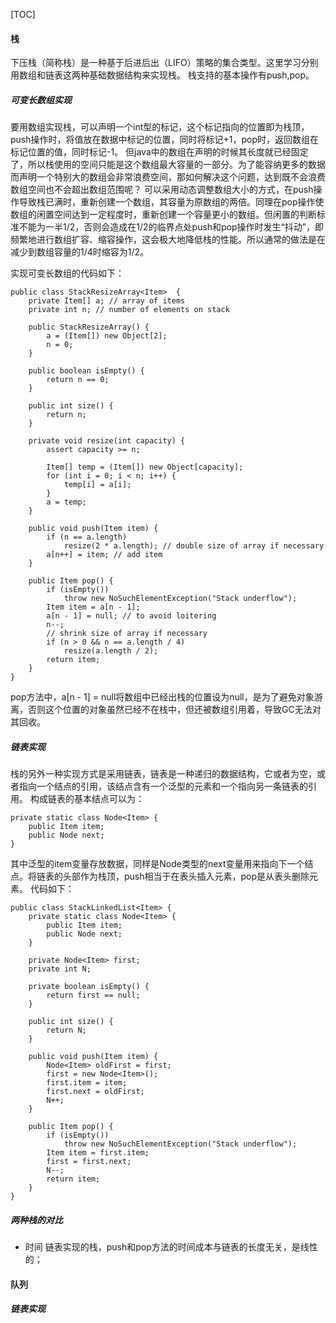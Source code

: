 
[TOC]
#### 栈
下压栈（简称栈）是一种基于后进后出（LIFO）策略的集合类型。这里学习分别用数组和链表这两种基础数据结构来实现栈。
栈支持的基本操作有push,pop。
##### 可变长数组实现
要用数组实现栈，可以声明一个int型的标记，这个标记指向的位置即为栈顶，push操作时，将值放在数据中标记的位置，同时将标记+1，pop时，返回数组在标记位置的值，同时标记-1。
但java中的数组在声明的时候其长度就已经固定了，所以栈使用的空间只能是这个数组最大容量的一部分。为了能容纳更多的数据而声明一个特别大的数组会非常浪费空间，那如何解决这个问题，达到既不会浪费数组空间也不会超出数组范围呢？
可以采用动态调整数组大小的方式，在push操作导致栈已满时，重新创建一个数组，其容量为原数组的两倍。同理在pop操作使数组的闲置空间达到一定程度时，重新创建一个容量更小的数组。但闲置的判断标准不能为一半1/2，否则会造成在1/2的临界点处push和pop操作时发生“抖动”，即频繁地进行数组扩容、缩容操作，这会极大地降低栈的性能。所以通常的做法是在减少到数组容量的1/4时缩容为1/2。

实现可变长数组的代码如下：
```
public class StackResizeArray<Item>  {
	private Item[] a; // array of items
	private int n; // number of elements on stack

	public StackResizeArray() {
		a = (Item[]) new Object[2];
		n = 0;
	}

	public boolean isEmpty() {
		return n == 0;
	}

	public int size() {
		return n;
	}

	private void resize(int capacity) {
		assert capacity >= n;

		Item[] temp = (Item[]) new Object[capacity];
		for (int i = 0; i < n; i++) {
			temp[i] = a[i];
		}
		a = temp;
	}

	public void push(Item item) {
		if (n == a.length)
			resize(2 * a.length); // double size of array if necessary
		a[n++] = item; // add item
	}

	public Item pop() {
		if (isEmpty())
			throw new NoSuchElementException("Stack underflow");
		Item item = a[n - 1];
		a[n - 1] = null; // to avoid loitering
		n--;
		// shrink size of array if necessary
		if (n > 0 && n == a.length / 4)
			resize(a.length / 2);
		return item;
	}
}
```
pop方法中，a[n - 1] = null将数组中已经出栈的位置设为null，是为了避免对象游离，否则这个位置的对象虽然已经不在栈中，但还被数组引用着，导致GC无法对其回收。

##### 链表实现
栈的另外一种实现方式是采用链表，链表是一种递归的数据结构，它或者为空，或者指向一个结点的引用，该结点含有一个泛型的元素和一个指向另一条链表的引用。
构成链表的基本结点可以为：
```
private static class Node<Item> {
    public Item item;
    public Node next;
}
```
其中泛型的item变量存放数据，同样是Node类型的next变量用来指向下一个结点。将链表的头部作为栈顶，push相当于在表头插入元素，pop是从表头删除元素。
代码如下：
```
public class StackLinkedList<Item> {
	private static class Node<Item> {
		public Item item;
		public Node next;
	}

	private Node<Item> first;
	private int N;

	private boolean isEmpty() {
		return first == null;
	}

	public int size() {
		return N;
	}

	public void push(Item item) {
		Node<Item> oldFirst = first;
		first = new Node<Item>();
		first.item = item;
		first.next = oldFirst;
		N++;
	}

	public Item pop() {
		if (isEmpty())
			throw new NoSuchElementException("Stack underflow");
		Item item = first.item;
		first = first.next;
		N--;
		return item;
	}
}
```

##### 两种栈的对比
- 时间
链表实现的栈，push和pop方法的时间成本与链表的长度无关，是线性的；

#### 队列
##### 链表实现